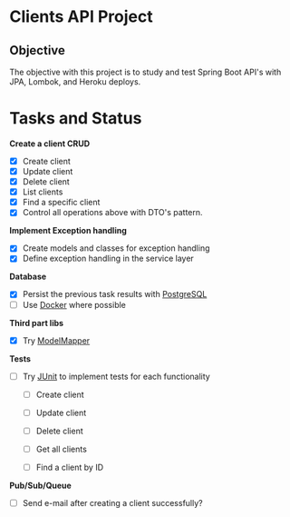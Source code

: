 # Clients API Project 

## Objective

The objective with this project is to study and test Spring Boot API's with JPA, Lombok, and Heroku deploys.

# Tasks and Status

**Create a client CRUD**
- [X] Create client
- [X] Update client
- [X] Delete client
- [X] List clients
- [X] Find a specific client
- [X] Control all operations above with DTO's pattern.

**Implement Exception handling**
- [X] Create models and classes for exception handling
- [X] Define exception handling in the service layer 

**Database** 
- [X] Persist the previous task results with [PostgreSQL](https://github.com/postgres)
- [ ] Use [Docker](https://github.com/docker) where possible

**Third part libs**
- [X] Try [ModelMapper](https://github.com/modelmapper/modelmapper)

**Tests**
- [ ] Try [JUnit](https://github.com/junit-team/junit5) to implement tests for each functionality
    - [ ] Create client
    - [ ] Update client
    - [ ] Delete client
    - [ ] Get all clients
    - [ ] Find a client by ID
    

**Pub/Sub/Queue**
- [ ] Send e-mail after creating a client successfully?
